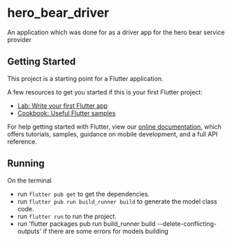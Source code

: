 # hero_bear_driver

An application which was done for as a driver app for the hero bear service provider

## Getting Started

This project is a starting point for a Flutter application.

A few resources to get you started if this is your first Flutter project:

- [Lab: Write your first Flutter app](https://flutter.dev/docs/get-started/codelab)
- [Cookbook: Useful Flutter samples](https://flutter.dev/docs/cookbook)

For help getting started with Flutter, view our
[online documentation](https://flutter.dev/docs), which offers tutorials,
samples, guidance on mobile development, and a full API reference.

## Running

On the terminal

- run `flutter pub get` to get the dependencies.
- run `flutter pub run build_runner build` to generate the model class code.
- run `flutter run` to run the project.
- run 'flutter packages pub run build_runner build --delete-conflicting-outputs' if there are some errors for models building
